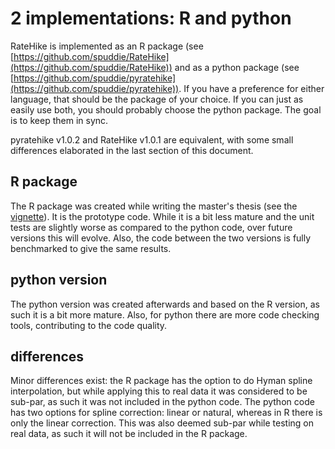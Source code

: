# 2 implementations: R and python

RateHike is implemented as an R package (see
[https://github.com/spuddie/RateHike](https://github.com/spuddie/RateHike)) 
and as a python package (see 
[https://github.com/spuddie/pyratehike](https://github.com/spuddie/pyratehike)).
If you have a preference for either language, that should be the
package of your choice. If you can just as easily use both, you should
probably choose the python package. The goal is to keep them in sync.

pyratehike v1.0.2 and RateHike v1.0.1 are equivalent, with some small
differences elaborated in the last section of this document.

## R package
The R package was created while writing the master's thesis (see the 
[vignette](MastersThesis.md)). 
It is the prototype code. While it is a bit less mature and the unit tests 
are slightly worse as compared to the python code, over future
versions this will evolve. Also, the code between the two versions is
fully benchmarked to give the same results.

## python version
The python version was created afterwards and based on the R version,
as such it is a bit more mature. Also, for python there are more code
checking tools, contributing to the code quality.

## differences
Minor differences exist: the R package has the option to do Hyman
spline interpolation, but while applying this to real data it was
considered to be sub-par, as such it was not included in the python
code. The python code has two options for spline correction: linear or
natural, whereas in R there is only the linear correction. This was
also deemed sub-par while testing on real data, 
as such it will not be included in the R package.

